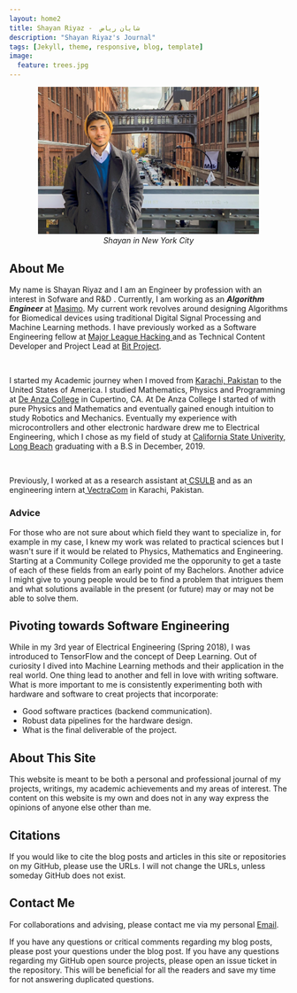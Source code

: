 ```yaml
---
layout: home2
title: Shayan Riyaz -  شایان ریاض
description: "Shayan Riyaz's Journal"
tags: [Jekyll, theme, responsive, blog, template]
image:
  feature: trees.jpg
---
```


<center>
<img src ="images/Shayan-in-NY.png" width="400" >
</center>
<center><i>Shayan in New York City</i></center>


## About Me
My name is Shayan Riyaz and I am an Engineer by profession with an interest in Sofware and R&D . Currently, I am working as an ***Algorithm Engineer*** at <a href="https://www.masimo.com/" target="_blank">Masimo</a>. My current work revolves around designing Algorithms for Biomedical devices using traditional Digital Signal Processing and Machine Learning methods. I have previously worked as a Software Engineering fellow at <a href="https://fellowship.mlh.io/" target="_blank">Major League Hacking </a> 
and as Technical Content Developer and Project Lead at <a href="https://www.bitproject.org/" target="_blank">Bit Project</a>.

<br>

I started my Academic journey when I moved from [Karachi, Pakistan](https://www.youtube.com/watch?v=W-H5Gx4aWQk) to the United States of America. I studied Mathematics, Physics and Programming at <a href="http://deanza.edu/" target="_blank">De Anza College</a> in Cupertino, CA. At De Anza College I started of with pure Physics and Mathematics and eventually gained enough intuition to study Robotics and Mechanics. Eventually my experience with microcontrollers and other electronic hardware drew me to Electrical Engineering, which I chose as my field of study at <a href="https://www.csulb.edu/" target="_blank"> California State Univerity, Long Beach</a> graduating with a B.S in December, 2019.

<br>

Previously, I worked at as a research assistant at<a href="http://web.csulb.edu/~edemirca/hprl.html" target="_blank"> CSULB</a> and as an engineering intern at<a href="https://www.vectracom.com/" target="_blank"> VectraCom</a> in Karachi, Pakistan.

### Advice 
For those who are not sure about which field they want to specialize in, for example in my case, I knew my work was related to practical sciences but I wasn't sure if it would be related to Physics, Mathematics and Engineering. Starting at a Community College provided me the opporunity to get a taste of each of these fields from an early point of my Bachelors. Another advice I might give to young people would be to find a problem that intrigues them and what solutions available in the present (or future) may or may not be able to solve them.

## Pivoting towards Software Engineering
While in my 3rd year of Electrical Engineering (Spring 2018), I was introduced to TensorFlow and the concept of Deep Learning. Out of curiosity I dived into Machine Learning methods and their application in the real world. One thing lead to another and fell in love with writing software. What is more important to me is consistently experimenting both with hardware and software to creat projects that incorporate:
- Good software practices (backend communication).
- Robust data pipelines for the hardware design.
- What is the final deliverable of the project.

## About This Site
This website is meant to be both a personal and professional journal of my projects, writings, my academic achievements and my areas of interest. The content on this website is my own and does not in any way express the opinions of anyone else other than me.

## Citations
If you would like to cite the blog posts and articles in this site or repositories on my GitHub, please use the URLs. I will not change the URLs, unless someday GitHub does not exist.

## Contact Me
For collaborations and advising, please contact me via my personal [Email](shayanariyaz@gmail.com).

If you have any questions or critical comments regarding my blog posts, please post your questions under the blog post. If you have any questions regarding my GitHub open source projects, please open an issue ticket in the repository. This will be beneficial for all the readers and save my time for not answering duplicated questions.



